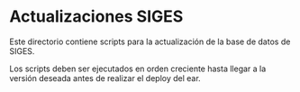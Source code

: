 # Actualizaciones SIGES

Este directorio contiene scripts para la actualización de la base de datos de SIGES.

Los scripts deben ser ejecutados en orden creciente hasta llegar a la versión deseada antes de realizar el deploy del ear.
